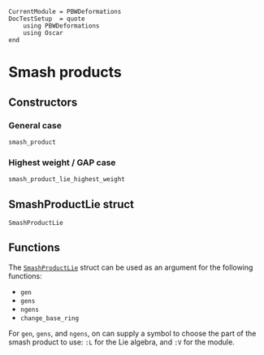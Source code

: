 ```@meta
CurrentModule = PBWDeformations
DocTestSetup  = quote
    using PBWDeformations
    using Oscar
end
```

# Smash products

## Constructors

### General case
```@docs
smash_product
```

### Highest weight / GAP case
```@docs
smash_product_lie_highest_weight
```

## SmashProductLie struct
```@docs
SmashProductLie
```

## Functions
The [`SmashProductLie`](@ref) struct can be used as an argument for the following functions:
- `gen`
- `gens`
- `ngens`
- `change_base_ring`

For `gen`, `gens`, and `ngens`, on can supply a symbol to choose the part of the smash product to use: `:L` for the Lie algebra, and `:V` for the module.
